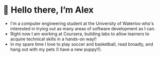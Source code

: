 # 👋 Hello there, I’m Alex
- I'm a computer engineering student at the University of Waterloo who's interested in trying out as many areas of software development as I can.
- Right now I am working at Coursera, building labs to allow learners to acquire technical skills in a hands-on way!! 
- In my spare time I love to play soccer and basketball, read broadly, and hang out with my pets (I have a new puppy!!). 

<!---
alexcholmsky/alexcholmsky is a ✨ special ✨ repository because its `README.md` (this file) appears on your GitHub profile.
You can click the Preview link to take a look at your changes.
--->
